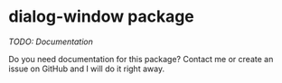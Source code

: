 # dialog-window package

*TODO: Documentation*

Do you need documentation for this package? Contact me or create an issue on GitHub and I will do it right away. 
